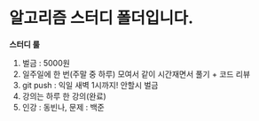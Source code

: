 # 알고리즘 스터디 폴더입니다.

**스터디 룰**

   1. 벌금 : 5000원
   2. 일주일에 한 번(주말 중 하루) 모여서 같이 시간재면서 풀기 + 코드 리뷰
   3. git push : 익일 새벽 1시까지! 안할시 벌금
   4. 강의는 하루 한 강의(완료)
   5. 인강 : 동빈나, 문제 : 백준


